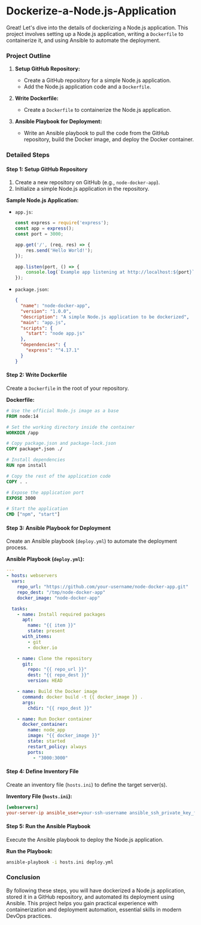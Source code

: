# Dockerize-a-Node.js-Application


Great! Let's dive into the details of dockerizing a Node.js application. This project involves setting up a Node.js application, writing a `Dockerfile` to containerize it, and using Ansible to automate the deployment.

### Project Outline

1. **Setup GitHub Repository:**
   - Create a GitHub repository for a simple Node.js application.
   - Add the Node.js application code and a `Dockerfile`.

2. **Write Dockerfile:**
   - Create a `Dockerfile` to containerize the Node.js application.

3. **Ansible Playbook for Deployment:**
   - Write an Ansible playbook to pull the code from the GitHub repository, build the Docker image, and deploy the Docker container.

### Detailed Steps

#### Step 1: Setup GitHub Repository

1. Create a new repository on GitHub (e.g., `node-docker-app`).
2. Initialize a simple Node.js application in the repository.

**Sample Node.js Application:**

- `app.js`:
    ```javascript
    const express = require('express');
    const app = express();
    const port = 3000;

    app.get('/', (req, res) => {
        res.send('Hello World!');
    });

    app.listen(port, () => {
        console.log(`Example app listening at http://localhost:${port}`);
    });
    ```

- `package.json`:
    ```json
    {
      "name": "node-docker-app",
      "version": "1.0.0",
      "description": "A simple Node.js application to be dockerized",
      "main": "app.js",
      "scripts": {
        "start": "node app.js"
      },
      "dependencies": {
        "express": "^4.17.1"
      }
    }
    ```

#### Step 2: Write Dockerfile

Create a `Dockerfile` in the root of your repository.

**Dockerfile:**
```dockerfile
# Use the official Node.js image as a base
FROM node:14

# Set the working directory inside the container
WORKDIR /app

# Copy package.json and package-lock.json
COPY package*.json ./

# Install dependencies
RUN npm install

# Copy the rest of the application code
COPY . .

# Expose the application port
EXPOSE 3000

# Start the application
CMD ["npm", "start"]
```

#### Step 3: Ansible Playbook for Deployment

Create an Ansible playbook (`deploy.yml`) to automate the deployment process.

**Ansible Playbook (`deploy.yml`):**
```yaml
---
- hosts: webservers
  vars:
    repo_url: "https://github.com/your-username/node-docker-app.git"
    repo_dest: "/tmp/node-docker-app"
    docker_image: "node-docker-app"

  tasks:
    - name: Install required packages
      apt:
        name: "{{ item }}"
        state: present
      with_items:
        - git
        - docker.io

    - name: Clone the repository
      git:
        repo: "{{ repo_url }}"
        dest: "{{ repo_dest }}"
        version: HEAD

    - name: Build the Docker image
      command: docker build -t {{ docker_image }} .
      args:
        chdir: "{{ repo_dest }}"

    - name: Run Docker container
      docker_container:
        name: node_app
        image: "{{ docker_image }}"
        state: started
        restart_policy: always
        ports:
          - "3000:3000"
```

#### Step 4: Define Inventory File

Create an inventory file (`hosts.ini`) to define the target server(s).

**Inventory File (`hosts.ini`):**
```ini
[webservers]
your-server-ip ansible_user=your-ssh-username ansible_ssh_private_key_file=/path/to/your/private/key
```

#### Step 5: Run the Ansible Playbook

Execute the Ansible playbook to deploy the Node.js application.

**Run the Playbook:**
```sh
ansible-playbook -i hosts.ini deploy.yml
```

### Conclusion

By following these steps, you will have dockerized a Node.js application, stored it in a GitHub repository, and automated its deployment using Ansible. This project helps you gain practical experience with containerization and deployment automation, essential skills in modern DevOps practices.
